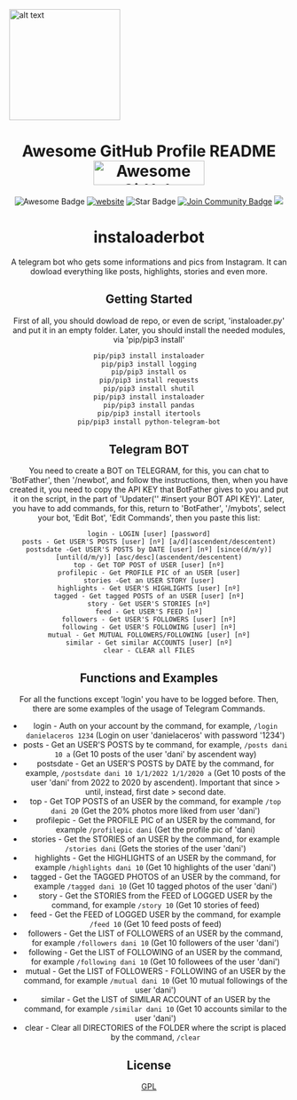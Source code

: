 <img src="https://camo.githubusercontent.com/48b5c67f0baa5b41fc98c96dad8de4771b0fc583d6b3dda417c7f8e01e801028/68747470733a2f2f692e696d6775722e636f6d2f734a7a665a734c2e6a7067" alt="alt text" width="200" height="200">
<h1 align="center">Awesome GitHub Profile README 
<a href="https://www.producthunt.com/posts/awesome-github-profiles?utm_source=badge-featured&utm_medium=badge&utm_souce=badge-awesome-github-profiles" target="_blank"><img src="https://api.producthunt.com/widgets/embed-image/v1/featured.svg?post_id=277987&theme=light" alt="Awesome GitHub Profiles - Best curated list of developers readme, updated every 15 min | Product Hunt" style="width: 200px; height: 44px;" width="200" height="44" /></a></h1>
<div align="center">
<img src="https://cdn.rawgit.com/sindresorhus/awesome/d7305f38d29fed78fa85652e3a63e154dd8e8829/media/badge.svg" alt="Awesome Badge"/>
<a href="https://arbeitnow.com/?utm_source=awesome-github-profile-readme"><img src="https://img.shields.io/static/v1?label=&labelColor=505050&message=arbeitnow&color=%230076D6&style=flat&logo=google-chrome&logoColor=%230076D6" alt="website"/></a>
<!-- <img src="http://hits.dwyl.com/abhisheknaiidu/awesome-github-profile-readme.svg" alt="Hits Badge"/> -->
<img src="https://img.shields.io/static/v1?label=%F0%9F%8C%9F&message=If%20Useful&style=style=flat&color=BC4E99" alt="Star Badge"/>
<a href="https://discord.gg/XTW52Kt"><img src="https://img.shields.io/discord/733027681184251937.svg?style=flat&label=Join%20Community&color=7289DA" alt="Join Community Badge"/></a>
<a href="https://twitter.com/abhisheknaiidu" ><img src="https://img.shields.io/twitter/follow/abhisheknaiidu.svg?style=social" /> </a>
<br>
  
# instaloaderbot
A telegram bot who gets some informations and pics from Instagram. It can dowload everything like posts, highlights, stories and even more.

## Getting Started
First of all, you should dowload de repo, or even de script, 'instaloader.py' and put it in an empty folder. Later, you should install the needed modules, via 'pip/pip3 install'
```bash
pip/pip3 install instaloader
pip/pip3 install logging
pip/pip3 install os
pip/pip3 install requests
pip/pip3 install shutil
pip/pip3 install instaloader
pip/pip3 install pandas
pip/pip3 install itertools
pip/pip3 install python-telegram-bot
```
## Telegram BOT
You need to create a BOT on TELEGRAM, for this, you can chat to 'BotFather', then '/newbot', and follow the instructions, then, when you have created it, you need to copy the API KEY that BotFather gives to you and put it on the script, in the part of 'Updater('' #insert your BOT API KEY)'.
Later, you have to add commands, for this, return to 'BotFather', '/mybots', select your bot, 'Edit Bot', 'Edit Commands', then you paste this list:
```
login - LOGIN [user] [password]
posts - Get USER'S POSTS [user] [nº] [a/d](ascendent/descentent)
postsdate -Get USER'S POSTS by DATE [user] [nº] [since(d/m/y)] [until(d/m/y)] [asc/desc](ascendent/descentent)
top - Get TOP POST of USER [user] [nº]
profilepic - Get PROFILE PIC of an USER [user]
stories -Get an USER STORY [user]
highlights - Get USER'S HIGHLIGHTS [user] [nº]
tagged - Get tagged POSTS of an USER [user] [nº]
story - Get USER'S STORIES [nº]
feed - Get USER'S FEED [nº]
followers - Get USER'S FOLLOWERS [user] [nº]
following - Get USER'S FOLLOWING [user] [nº]
mutual - Get MUTUAL FOLLOWERS/FOLLOWING [user] [nº]
similar - Get similar ACCOUNTS [user] [nº]
clear - CLEAR all FILES
```
## Functions and Examples
For all the functions except 'login' you have to be logged before. Then, there are some examples of the usage of Telegram Commands.
* login - Auth on your account by the command, for example, ```/login danielaceros 1234``` (Login on user 'danielaceros' with password '1234')
* posts - Get an USER'S POSTS by te command, for example, ```/posts dani 10 a``` (Get 10 posts of the user 'dani' by ascendent way)
* postsdate - Get an USER'S POSTS by DATE by the command, for example, ```/postsdate dani 10 1/1/2022 1/1/2020 a``` (Get 10 posts of the user 'dani' from 2022 to 2020 by ascendent). Important that since > until, instead, first date > second date.
* top - Get TOP POSTS of an USER by the command, for example ```/top dani 20``` (Get the 20% photos more liked from user 'dani')
* profilepic - Get the PROFILE PIC of an USER by the command, for example ```/profilepic dani``` (Get the profile pic of 'dani)
* stories - Get the STORIES of an USER by the command, for example ```/stories dani``` (Gets the stories of the user 'dani')
* highlights - Get the HIGHLIGHTS of an USER by the command, for example ```/highlights dani 10``` (Get 10 highlights of the user 'dani')
* tagged - Get the TAGGED PHOTOS of an USER by the command, for example ```/tagged dani 10``` (Get 10 tagged photos of the user 'dani')
* story - Get the STORIES from the FEED of LOGGED USER by the command, for example ```/story 10``` (Get 10 stories of feed)
* feed - Get the FEED of LOGGED USER by the command, for example ```/feed 10``` (Get 10 feed posts of feed)
* followers - Get the LIST of FOLLOWERS of an USER by the command, for example ```/followers dani 10``` (Get 10 followers of the user 'dani')
* following - Get the LIST of FOLLOWING of an USER by the command, for example ```/following dani 10``` (Get 10 followees of the user 'dani')
* mutual - Get the LIST of FOLLOWERS - FOLLOWING of an USER by the command, for example ```/mutual dani 10``` (Get 10 mutual followings of the user 'dani')
* similar - Get the LIST of SIMILAR ACCOUNT of an USER by the command, for example ```/similar dani 10``` (Get 10 accounts similar to the user 'dani')
* clear - Clear all DIRECTORIES of the FOLDER where the script is placed by the command, ```/clear```
## License
[GPL](https://choosealicense.com/licenses/gpl-3.0/)
